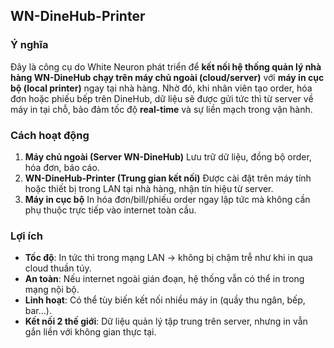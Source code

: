 ## WN-DineHub-Printer

### Ý nghĩa

Đây là công cụ do White Neuron phát triển để **kết nối hệ thống quản lý nhà hàng WN-DineHub chạy trên máy chủ ngoài (cloud/server)** với **máy in cục bộ (local printer)** ngay tại nhà hàng. Nhờ đó, khi nhân viên tạo order, hóa đơn hoặc phiếu bếp trên DineHub, dữ liệu sẽ được gửi tức thì từ server về máy in tại chỗ, bảo đảm tốc độ **real-time** và sự liền mạch trong vận hành.

### Cách hoạt động

1. **Máy chủ ngoài (Server WN-DineHub)**
   Lưu trữ dữ liệu, đồng bộ order, hóa đơn, báo cáo.
2. **WN-DineHub-Printer (Trung gian kết nối)**
   Được cài đặt trên máy tính hoặc thiết bị trong LAN tại nhà hàng, nhận tín hiệu từ server.
3. **Máy in cục bộ**
   In hóa đơn/bill/phiếu order ngay lập tức mà không cần phụ thuộc trực tiếp vào internet toàn cầu.

### Lợi ích

* **Tốc độ**: In tức thì trong mạng LAN → không bị chậm trễ như khi in qua cloud thuần túy.
* **An toàn**: Nếu internet ngoài gián đoạn, hệ thống vẫn có thể in trong mạng nội bộ.
* **Linh hoạt**: Có thể tùy biến kết nối nhiều máy in (quầy thu ngân, bếp, bar…).
* **Kết nối 2 thế giới**: Dữ liệu quản lý tập trung trên server, nhưng in vẫn gắn liền với không gian thực tại.

